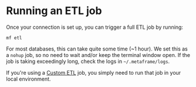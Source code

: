 # Running an ETL job

Once your connection is set up, you can trigger a full ETL job by running:

```text
mf etl
```

For most databases, this can take quite some time \(~1 hour\). We set this as a `nohup` job, so no need to wait and/or keep the terminal window open. If the job is taking exceedingly long, check the logs in `~/.metaframe/logs`.

If you're using a [Custom ETL](custom-etl.md) job, you simply need to run that job in your local environment.

